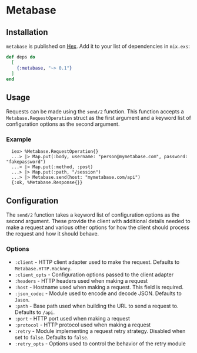 # Metabase

## Installation

`metabase` is published on [Hex](https://hex.pm/packages/metabase). Add it to
your list of dependencies in `mix.exs`:

```elixir
def deps do
  [
    {:metabase, "~> 0.1"}
  ]
end
```

## Usage

Requests can be made using the `send/2` function. This function accepts a
`Metabase.RequestOperation` struct as the first argument and a keyword list of
configuration options as the second argument.

### Example

      iex> %Metabase.RequestOperation{}
      ...> |> Map.put(:body, username: "person@mymetabase.com", password: "fakepassword")
      ...> |> Map.put(:method, :post)
      ...> |> Map.put(:path, "/session")
      ...> |> Metabase.send(host: "mymetabase.com/api")
      {:ok, %Metabase.Response{}}

## Configuration

The `send/2` function takes a keyword list of configuration options as the
second argument. These provide the client with additional details needed to
make a request and various other options for how the client should process the
request and how it should behave.

### Options

- `:client` - HTTP client adapter used to make the request. Defaults to
  `Metabase.HTTP.Hackney`.
- `:client_opts` - Configuration options passed to the client adapter
- `:headers` - HTTP headers used when making a request
- `:host` - Hostname used when making a request. This field is required.
- `:json_codec` - Module used to encode and decode JSON. Defaults to `Jason`.
- `:path` - Base path used when building the URL to send a request to. Defaults
  to `/api`.
- `:port` - HTTP port used when making a request
- `:protocol` - HTTP protocol used when making a request
- `:retry` - Module implementing a request retry strategy. Disabled when set
  to `false`. Defaults to `false`.
- `:retry_opts` - Options used to control the behavior of the retry module
